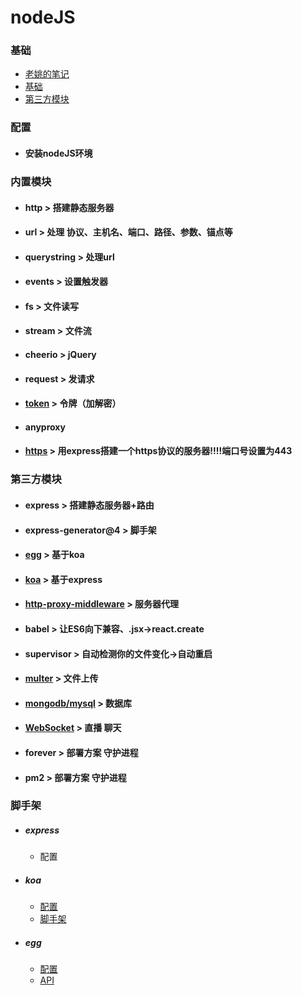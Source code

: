 # nodeJS
### 基础
- [老姚的笔记](https://github.com/Wscats/node-tutorial)
- [基础](https://fangira.github.io/nodeJS/doc/Nodejs.html)
- [第三方模块](https://fangira.github.io/nodeJS/doc/第三方模块.html)
### 配置
   - #### 安装nodeJS环境
### 内置模块
   - #### http > 搭建静态服务器
   - #### url > 处理 协议、主机名、端口、路径、参数、锚点等
   - #### querystring > 处理url
   - #### events > 设置触发器
   - #### fs > 文件读写
   - #### stream > 文件流
   - #### cheerio > jQuery
   - #### request > 发请求
   - #### [token](./doc/token.md) > 令牌（加解密）
   - #### anyproxy
   - #### [https](./md/https.md) > 用express搭建一个https协议的服务器!!!!端口号设置为443
### 第三方模块
   - #### express > 搭建静态服务器+路由
   - #### express-generator@4 > 脚手架
   - #### [egg](https://eggjs.org/zh-cn/) > 基于koa
   - #### [koa](https://koa.bootcss.com/) > 基于express
   - #### [http-proxy-middleware](./doc/http-proxy.md) > 服务器代理
   - #### babel > 让ES6向下兼容、.jsx->react.create
   - #### supervisor > 自动检测你的文件变化->自动重启
   - #### [multer](https://github.com/wscats/node-tutorial/tree/master/tutorial/express/multer) > 文件上传
   - #### [mongodb/mysql](https://fangira.github.io/nodeJS/doc/Database.html) > 数据库
   - #### [WebSocket](https://github.com/wscats/node-tutorial/tree/master/tutorial/websocket) > 直播 聊天
   - #### forever > 部署方案 守护进程
   - #### pm2 > 部署方案 守护进程
   
### 脚手架
- ##### express
   - 配置
- ##### koa
   - [配置](./md/koa.md)
   - [脚手架](https://www.jianshu.com/p/4a458e14cb73)
- ##### egg
   - [配置](./md/egg.md)
   - [API](https://blog.csdn.net/baidu_33438652/article/details/81736832)
